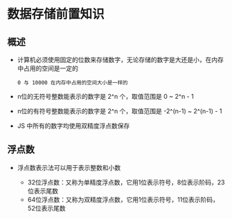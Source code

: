 # 数据存储前置知识

## 概述

+ 计算机必须使用固定的位数来存储数字，无论存储的数字是大还是小，在内存中占用的空间是一定的

  ```
  0 与 10000 在内存中占用的空间大小是一样的
  ```

+ n位的无符号整数能表示的数字是 2^n 个，取值范围是 0 ~ 2^n - 1
+ n位的有符号整数能表示的数字是 2^n 个，取值范围是 -2^(n-1) ~ 2^(n-1) - 1

+ JS 中所有的数字均使用双精度浮点数保存

## 浮点数

+ 浮点数表示法可以用于表示整数和小数

  + 32位浮点数：又称为单精度浮点数，它用1位表示符号，8位表示阶码，23位表示尾数
  + 64位浮点数：又称为双精度浮点数，它用1位表示符号，11位表示阶码，52位表示尾数

